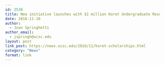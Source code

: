 ```yaml
---
id: 2530
title: New initiative launches with $1 million Koret Undergraduate Research Scholarships
date: 2016-11-10
author:
  - Joan Springhetti
author_email:
  - jspringh@ucsc.edu
layout: post
link_post: https://news.ucsc.edu/2016/11/koret-scholarships.html
category: "News"
format: link
---
```

